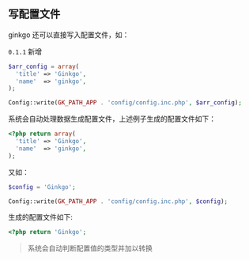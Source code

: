 ## 写配置文件

ginkgo 还可以直接写入配置文件，如：

`0.1.1` 新增

``` php
$arr_config = array(
  'title' => 'Ginkgo',
  'name'  => 'ginkgo',
);

Config::write(GK_PATH_APP . 'config/config.inc.php', $arr_config);
```

系统会自动处理数据生成配置文件，上述例子生成的配置文件如下：

``` php
<?php return array(
  'title' => 'Ginkgo',
  'name'  => 'ginkgo',
);
```

又如：

``` php
$config = 'Ginkgo';

Config::write(GK_PATH_APP . 'config/config.inc.php', $config);
```

生成的配置文件如下:

``` php
<?php return 'Ginkgo';
```

> 系统会自动判断配置值的类型并加以转换

